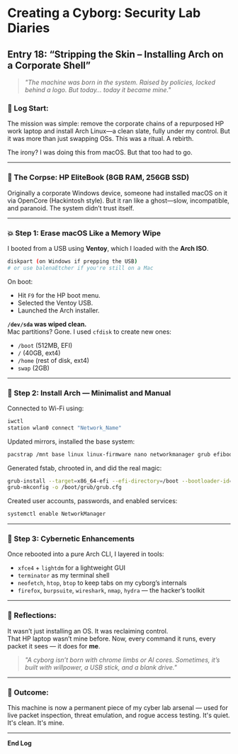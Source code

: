 # Creating a Cyborg: Security Lab Diaries

## Entry 18: “Stripping the Skin – Installing Arch on a Corporate Shell”

> *"The machine was born in the system. Raised by policies, locked behind a logo. But today… today it became mine."*

### 📓 Log Start:
The mission was simple: remove the corporate chains of a repurposed HP work laptop and install Arch Linux—a clean slate, fully under my control. But it was more than just swapping OSs. This was a ritual. A rebirth.

The irony? I was doing this from macOS. But that too had to go.

---

### 🔧 The Corpse: HP EliteBook (8GB RAM, 256GB SSD)

Originally a corporate Windows device, someone had installed macOS on it via OpenCore (Hackintosh style). But it ran like a ghost—slow, incompatible, and paranoid. The system didn’t trust itself.

---

### 💥 Step 1: Erase macOS Like a Memory Wipe

I booted from a USB using **Ventoy**, which I loaded with the **Arch ISO**.

```bash
diskpart (on Windows if prepping the USB)
# or use balenaEtcher if you're still on a Mac
```

On boot:
- Hit `F9` for the HP boot menu.
- Selected the Ventoy USB.
- Launched the Arch installer.

**`/dev/sda` was wiped clean.**  
Mac partitions? Gone. I used `cfdisk` to create new ones:
- `/boot` (512MB, EFI)
- `/` (40GB, ext4)
- `/home` (rest of disk, ext4)
- `swap` (2GB)

---

### 🧠 Step 2: Install Arch — Minimalist and Manual

Connected to Wi-Fi using:
```bash
iwctl
station wlan0 connect "Network_Name"
```

Updated mirrors, installed the base system:
```bash
pacstrap /mnt base linux linux-firmware nano networkmanager grub efibootmgr
```

Generated fstab, chrooted in, and did the real magic:
```bash
grub-install --target=x86_64-efi --efi-directory=/boot --bootloader-id=GRUB
grub-mkconfig -o /boot/grub/grub.cfg
```

Created user accounts, passwords, and enabled services:
```bash
systemctl enable NetworkManager
```

---

### 🧰 Step 3: Cybernetic Enhancements

Once rebooted into a pure Arch CLI, I layered in tools:

- `xfce4` + `lightdm` for a lightweight GUI
- `terminator` as my terminal shell
- `neofetch`, `htop`, `btop` to keep tabs on my cyborg’s internals
- `firefox`, `burpsuite`, `wireshark`, `nmap`, `hydra` — the hacker’s toolkit

---

### 🧠 Reflections:

It wasn’t just installing an OS. It was reclaiming control.  
That HP laptop wasn’t mine before. Now, every command it runs, every packet it sees — it does for **me**.

> *"A cyborg isn’t born with chrome limbs or AI cores. Sometimes, it’s built with willpower, a USB stick, and a blank drive."*

---

### 🧪 Outcome:
This machine is now a permanent piece of my cyber lab arsenal — used for live packet inspection, threat emulation, and rogue access testing. It's quiet. It's clean. It's mine.

---

**End Log**
